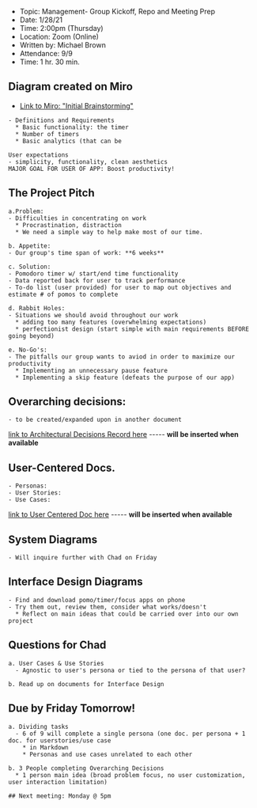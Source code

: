 - Topic: Management- Group Kickoff, Repo and Meeting Prep
- Date: 1/28/21
- Time: 2:00pm (Thursday)
- Location: Zoom (Online)
- Written by: Michael Brown
- Attendance: 9/9
- Time: 1 hr. 30 min.


## Diagram created on Miro

- [Link to Miro: "Initial Brainstorming"](https://miro.com/app/board/o9J_lWyw_MU=/)

```
- Definitions and Requirements
  * Basic functionality: the timer
  * Number of timers
  * Basic analytics (that can be 

User expectations
- simplicity, functionality, clean aesthetics
MAJOR GOAL FOR USER OF APP: Boost productivity!
```

## The Project Pitch
```
a.Problem:
- Difficulties in concentrating on work
  * Procrastination, distraction
  * We need a simple way to help make most of our time.

b. Appetite:
- Our group's time span of work: **6 weeks**

c. Solution:
- Pomodoro timer w/ start/end time functionality
- Data reported back for user to track performance
- To-do list (user provided) for user to map out objectives and estimate # of pomos to complete

d. Rabbit Holes:
- Situations we should avoid throughout our work
  * adding too many features (overwhelming expectations)
  * perfectionist design (start simple with main requirements BEFORE going beyond)

e. No-Go's:
- The pitfalls our group wants to aviod in order to maximize our productivity
  * Implementing an unnecessary pause feature
  * Implementing a skip feature (defeats the purpose of our app)
```

## Overarching decisions: 
```
- to be created/expanded upon in another document
```
[link to Architectural Decisions Record here]() ----- **will be inserted when available**


## User-Centered Docs.
```
- Personas:
- User Stories:
- Use Cases: 
```
[link to User Centered Doc here]() ----- **will be inserted when available**


## System Diagrams
```
- Will inquire further with Chad on Friday
```

## Interface Design Diagrams
```
- Find and download pomo/timer/focus apps on phone
- Try them out, review them, consider what works/doesn't
  * Reflect on main ideas that could be carried over into our own project
```

## Questions for Chad
```
a. User Cases & Use Stories
  - Agnostic to user's persona or tied to the persona of that user?

b. Read up on documents for Interface Design
```

## Due by Friday Tomorrow!
```
a. Dividing tasks
  - 6 of 9 will complete a single persona (one doc. per persona + 1 doc. for userstories/use case
    * in Markdown
    * Personas and use cases unrelated to each other

b. 3 People completing Overarching Decisions
  * 1 person main idea (broad problem focus, no user customization, user interaction limitation)

## Next meeting: Monday @ 5pm
